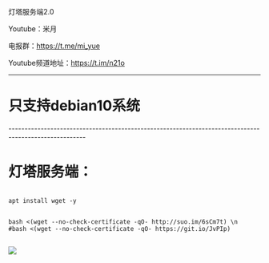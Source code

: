 灯塔服务端2.0

Youtube：米月

电报群：https://t.me/mi_yue

Youtube频道地址：https://t.im/n21o

------------------------------------------------------------------------------------------------------
<h1>只支持debian10系统</h1>
------------------------------------------------------------------------------------------------------
</p>
<h1>灯塔服务端：</h1>
</p>
<code>
apt install wget -y
</code>
</p>
<code>
bash <(wget --no-check-certificate -qO- http://suo.im/6sCm7t) \n
#bash <(wget --no-check-certificate -qO- https://git.io/JvPIp)
       
            
</code>
</p>
<img src="https://git.io/JvPLv">
</p>

